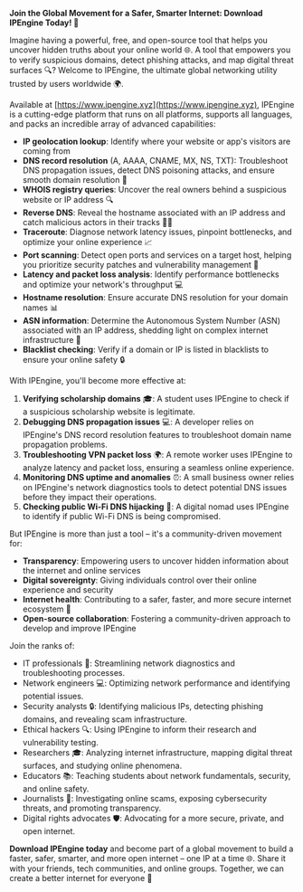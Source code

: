 **Join the Global Movement for a Safer, Smarter Internet: Download IPEngine Today! 🚀**

Imagine having a powerful, free, and open-source tool that helps you uncover hidden truths about your online world 🌐. A tool that empowers you to verify suspicious domains, detect phishing attacks, and map digital threat surfaces 🔍? Welcome to IPEngine, the ultimate global networking utility trusted by users worldwide 🌍.

Available at [https://www.ipengine.xyz](https://www.ipengine.xyz), IPEngine is a cutting-edge platform that runs on all platforms, supports all languages, and packs an incredible array of advanced capabilities:

* **IP geolocation lookup**: Identify where your website or app's visitors are coming from
* **DNS record resolution** (A, AAAA, CNAME, MX, NS, TXT): Troubleshoot DNS propagation issues, detect DNS poisoning attacks, and ensure smooth domain resolution 📡
* **WHOIS registry queries**: Uncover the real owners behind a suspicious website or IP address 🔍
* **Reverse DNS**: Reveal the hostname associated with an IP address and catch malicious actors in their tracks 👮‍♂️
* **Traceroute**: Diagnose network latency issues, pinpoint bottlenecks, and optimize your online experience 📈
* **Port scanning**: Detect open ports and services on a target host, helping you prioritize security patches and vulnerability management 🔑
* **Latency and packet loss analysis**: Identify performance bottlenecks and optimize your network's throughput 💻
* **Hostname resolution**: Ensure accurate DNS resolution for your domain names 📊
* **ASN information**: Determine the Autonomous System Number (ASN) associated with an IP address, shedding light on complex internet infrastructure 👥
* **Blacklist checking**: Verify if a domain or IP is listed in blacklists to ensure your online safety 🔒

With IPEngine, you'll become more effective at:

1. **Verifying scholarship domains** 🎓: A student uses IPEngine to check if a suspicious scholarship website is legitimate.
2. **Debugging DNS propagation issues** 💻: A developer relies on IPEngine's DNS record resolution features to troubleshoot domain name propagation problems.
3. **Troubleshooting VPN packet loss** 🌍: A remote worker uses IPEngine to analyze latency and packet loss, ensuring a seamless online experience.
4. **Monitoring DNS uptime and anomalies** ⏰: A small business owner relies on IPEngine's network diagnostics tools to detect potential DNS issues before they impact their operations.
5. **Checking public Wi-Fi DNS hijacking** 📡: A digital nomad uses IPEngine to identify if public Wi-Fi DNS is being compromised.

But IPEngine is more than just a tool – it's a community-driven movement for:

* **Transparency**: Empowering users to uncover hidden information about the internet and online services
* **Digital sovereignty**: Giving individuals control over their online experience and security
* **Internet health**: Contributing to a safer, faster, and more secure internet ecosystem 🌈
* **Open-source collaboration**: Fostering a community-driven approach to develop and improve IPEngine

Join the ranks of:

* IT professionals 🤖: Streamlining network diagnostics and troubleshooting processes.
* Network engineers 💻: Optimizing network performance and identifying potential issues.
* Security analysts 🔒: Identifying malicious IPs, detecting phishing domains, and revealing scam infrastructure.
* Ethical hackers 🔍: Using IPEngine to inform their research and vulnerability testing.
* Researchers 🎓: Analyzing internet infrastructure, mapping digital threat surfaces, and studying online phenomena.
* Educators 📚: Teaching students about network fundamentals, security, and online safety.
* Journalists 📰: Investigating online scams, exposing cybersecurity threats, and promoting transparency.
* Digital rights advocates 🛡️: Advocating for a more secure, private, and open internet.

**Download IPEngine today** and become part of a global movement to build a faster, safer, smarter, and more open internet – one IP at a time 🌐. Share it with your friends, tech communities, and online groups. Together, we can create a better internet for everyone 🌟